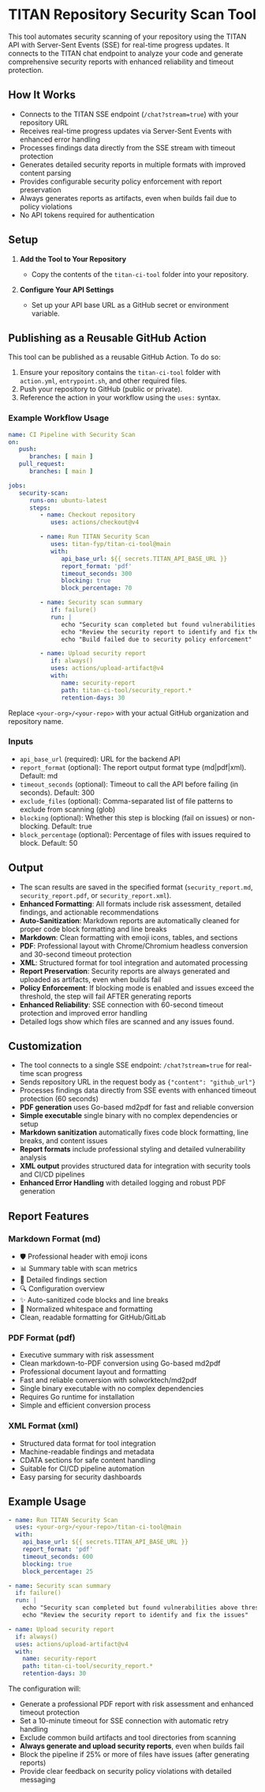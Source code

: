 # TITAN Repository Security Scan Tool

This tool automates security scanning of your repository using the TITAN API with Server-Sent Events (SSE) for real-time progress updates. It connects to the TITAN chat endpoint to analyze your code and generate comprehensive security reports with enhanced reliability and timeout protection.

## How It Works
- Connects to the TITAN SSE endpoint (`/chat?stream=true`) with your repository URL
- Receives real-time progress updates via Server-Sent Events with enhanced error handling
- Processes findings data directly from the SSE stream with timeout protection
- Generates detailed security reports in multiple formats with improved content parsing
- Provides configurable security policy enforcement with report preservation
- Always generates reports as artifacts, even when builds fail due to policy violations
- No API tokens required for authentication

## Setup
1. **Add the Tool to Your Repository**
   - Copy the contents of the `titan-ci-tool` folder into your repository.

2. **Configure Your API Settings**
   - Set up your API base URL as a GitHub secret or environment variable.

## Publishing as a Reusable GitHub Action

This tool can be published as a reusable GitHub Action. To do so:

1. Ensure your repository contains the `titan-ci-tool` folder with `action.yml`, `entrypoint.sh`, and other required files.
2. Push your repository to GitHub (public or private).
3. Reference the action in your workflow using the `uses:` syntax.

### Example Workflow Usage
```yaml
name: CI Pipeline with Security Scan
on:
   push:
      branches: [ main ]
   pull_request:
      branches: [ main ]

jobs:
   security-scan:
      runs-on: ubuntu-latest
      steps:
         - name: Checkout repository
            uses: actions/checkout@v4

         - name: Run TITAN Security Scan
            uses: titan-fyp/titan-ci-tool@main
            with:
               api_base_url: ${{ secrets.TITAN_API_BASE_URL }}
               report_format: 'pdf'
               timeout_seconds: 300
               blocking: true
               block_percentage: 70

         - name: Security scan summary
            if: failure()
            run: |
               echo "Security scan completed but found vulnerabilities above threshold"
               echo "Review the security report to identify and fix the issues"
               echo "Build failed due to security policy enforcement"

         - name: Upload security report
            if: always()
            uses: actions/upload-artifact@v4
            with:
               name: security-report
               path: titan-ci-tool/security_report.*
               retention-days: 30
```

Replace `<your-org>/<your-repo>` with your actual GitHub organization and repository name.

### Inputs
- `api_base_url` (required): URL for the backend API
- `report_format` (optional): The report output format type (md|pdf|xml). Default: md
- `timeout_seconds` (optional): Timeout to call the API before failing (in seconds). Default: 300
- `exclude_files` (optional): Comma-separated list of file patterns to exclude from scanning (glob)
- `blocking` (optional): Whether this step is blocking (fail on issues) or non-blocking. Default: true
- `block_percentage` (optional): Percentage of files with issues required to block. Default: 50

## Output
- The scan results are saved in the specified format (`security_report.md`, `security_report.pdf`, or `security_report.xml`).
- **Enhanced Formatting**: All formats include risk assessment, detailed findings, and actionable recommendations
- **Auto-Sanitization**: Markdown reports are automatically cleaned for proper code block formatting and line breaks
- **Markdown**: Clean formatting with emoji icons, tables, and sections
- **PDF**: Professional layout with Chrome/Chromium headless conversion and 30-second timeout protection
- **XML**: Structured format for tool integration and automated processing
- **Report Preservation**: Security reports are always generated and uploaded as artifacts, even when builds fail
- **Policy Enforcement**: If blocking mode is enabled and issues exceed the threshold, the step will fail AFTER generating reports
- **Enhanced Reliability**: SSE connection with 60-second timeout protection and improved error handling
- Detailed logs show which files are scanned and any issues found.

## Customization
- The tool connects to a single SSE endpoint: `/chat?stream=true` for real-time scan progress
- Sends repository URL in the request body as `{"content": "github_url"}`
- Processes findings data directly from SSE events with enhanced timeout protection (60 seconds)
- **PDF generation** uses Go-based md2pdf for fast and reliable conversion
- **Simple executable** single binary with no complex dependencies or setup
- **Markdown sanitization** automatically fixes code block formatting, line breaks, and content issues
- **Report formats** include professional styling and detailed vulnerability analysis
- **XML output** provides structured data for integration with security tools and CI/CD pipelines
- **Enhanced Error Handling** with detailed logging and robust PDF generation

## Report Features

### Markdown Format (md)
- 🛡️ Professional header with emoji icons
- 📊 Summary table with scan metrics
- 📁 Detailed findings section
- 🔍 Configuration overview
- ✨ Auto-sanitized code blocks and line breaks
- 🧹 Normalized whitespace and formatting
- Clean, readable formatting for GitHub/GitLab

### PDF Format (pdf) 
- Executive summary with risk assessment  
- Clean markdown-to-PDF conversion using Go-based md2pdf
- Professional document layout and formatting
- Fast and reliable conversion with solworktech/md2pdf
- Single binary executable with no complex dependencies
- Requires Go runtime for installation
- Simple and efficient conversion process

### XML Format (xml)
- Structured data format for tool integration
- Machine-readable findings and metadata
- CDATA sections for safe content handling
- Suitable for CI/CD pipeline automation
- Easy parsing for security dashboards

## Example Usage

```yaml
- name: Run TITAN Security Scan
  uses: <your-org>/<your-repo>/titan-ci-tool@main
  with:
    api_base_url: ${{ secrets.TITAN_API_BASE_URL }}
    report_format: 'pdf'
    timeout_seconds: 600
    blocking: true
    block_percentage: 25

- name: Security scan summary
  if: failure()
  run: |
    echo "Security scan completed but found vulnerabilities above threshold"
    echo "Review the security report to identify and fix the issues"

- name: Upload security report
  if: always()
  uses: actions/upload-artifact@v4
  with:
    name: security-report
    path: titan-ci-tool/security_report.*
    retention-days: 30
```

The configuration will:
- Generate a professional PDF report with risk assessment and enhanced timeout protection
- Set a 10-minute timeout for SSE connection with automatic retry handling
- Exclude common build artifacts and tool directories from scanning
- **Always generate and upload security reports**, even when builds fail
- Block the pipeline if 25% or more of files have issues (after generating reports)
- Provide clear feedback on security policy violations with detailed messaging
